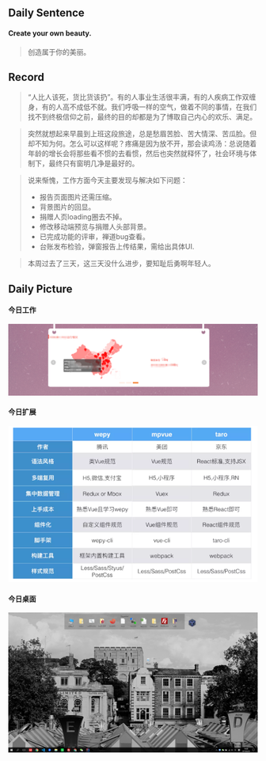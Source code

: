 ## Daily Sentence
#### Create your own beauty.
> 创造属于你的美丽。

## Record
> “人比人该死，货比货该扔”。有的人事业生活很丰满，有的人疾病工作双缠身，有的人高不成低不就。我们呼吸一样的空气，做着不同的事情，在我们找不到终极信仰之前，最终的目的却都是为了博取自己内心的欢乐、满足。

> 突然就想起来早晨到上班这段旅途，总是愁眉苦脸、苦大情深、苦瓜脸。但却不知为何。怎么可以这样呢？疼痛是因为放不开，那会读鸡汤：总说随着年龄的增长会将那些看不惯的去看惯，然后也突然就释怀了，社会环境与体制下，最终只有窗明几净是最好的。

> 说来惭愧，工作方面今天主要发现与解决如下问题：
> + 报告页面图片还需压缩。
> + 背景图片的回显。
> + 捐赠人页loading圈去不掉。
> + 修改移动端预览与捐赠人头部背景。
> + 已完成功能的评审，禅道bug查看。
> + 台账发布检验，弹窗报告上传结果，需给出具体UI.

> 本周过去了三天，这三天没什么进步，要知耻后勇啊年轻人。

##  Daily Picture
#### 今日工作
![work](https://github.com/liugezhou/liugezhouImage/blob/master/Diary/2019/06/work0625.png)

#### 今日扩展
![miniprogram](https://github.com/liugezhou/liugezhouImage/blob/master/Diary/2019/06/miniprogram0626.png)

#### 今日桌面
![window](https://github.com/liugezhou/liugezhouImage/blob/master/Diary/2019/06/windows0626.png)
